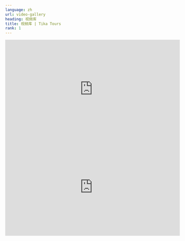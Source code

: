 ```yaml
---
language: zh
url: video-gallery
heading: 视频库
title: 视频库 | Tika Tours
rank: 1
---
```


<div class="col-xs-12 col-sm-6 col-md-6">

<iframe
    allow="autoplay; encrypted-media"
    allowfullscreen=""
    frameborder="0"
    height="315"
    src="https://www.youtube.com/embed/tLayDDrsmk8"
    width="560"
></iframe>

</div>
<div class="col-xs-12 col-sm-6 col-md-6">

<iframe
    allow="autoplay; encrypted-media"
    allowfullscreen=""
    frameborder="0"
    height="315"
    src="https://www.youtube.com/embed/U5mE1a6273o"
    width="560"
></iframe>

</div>
